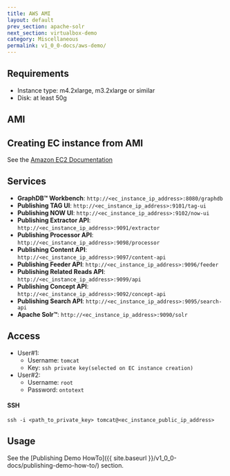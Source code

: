 ```yaml
---
title: AWS AMI
layout: default
prev_section: apache-solr
next_section: virtualbox-demo
category: Miscellaneous
permalink: v1_0_0-docs/aws-demo/
---
```

## Requirements
* Instance type: m4.2xlarge, m3.2xlarge or similar
* Disk: at least 50g

## AMI

## Creating EC instance from AMI

See the [Amazon EC2 Documentation](http://docs.aws.amazon.com/AWSEC2/latest/UserGuide/LaunchingAndUsingInstances.html)

## Services
* **GraphDB™ Workbench**: `http://<ec_instance_ip_address>:8080/graphdb`
* **Publishing TAG UI**: `http://<ec_instance_ip_address>:9101/tag-ui`
* **Publishing NOW UI**: `http://<ec_instance_ip_address>:9102/now-ui`
* **Publishing Extractor API**: `http://<ec_instance_ip_address>:9091/extractor`
* **Publishing Processor API**: `http://<ec_instance_ip_address>:9098/processor`
* **Publishing Content API**: `http://<ec_instance_ip_address>:9097/content-api`
* **Publishing Feeder API**: `http://<ec_instance_ip_address>:9096/feeder`
* **Publishing Related Reads API**: `http://<ec_instance_ip_address>:9099/api`
* **Publishing Concept API**: `http://<ec_instance_ip_address>:9092/concept-api`
* **Publishing Search API**: `http://<ec_instance_ip_address>:9095/search-api`
* **Apache Solr™**: `http://<ec_instance_ip_address>:9090/solr`

## Access
+ User#1:
    + Username: `tomcat`
    + Key: `ssh private key(selected on EC instance creation)`
+ User#2:
    + Username: `root`
    + Password: `ontotext`


#### SSH

```
ssh -i <path_to_private_key> tomcat@<ec_instance_public_ip_address>
```

## Usage
See the [Publishing Demo HowTo]({{ site.baseurl }}/v1_0_0-docs/publishing-demo-how-to/) section.